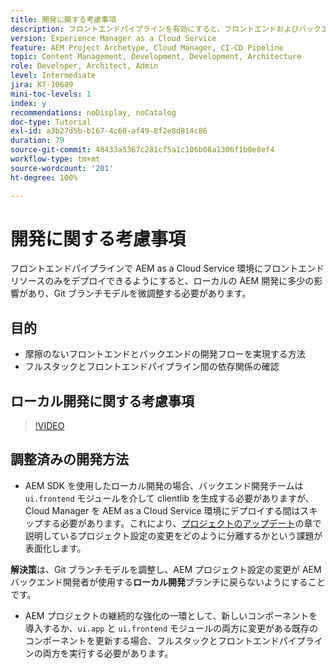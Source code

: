 ```yaml
---
title: 開発に関する考慮事項
description: フロントエンドパイプラインを有効にすると、フロントエンドおよびバックエンドの開発プロセスに与える影響を考慮します。
version: Experience Manager as a Cloud Service
feature: AEM Project Archetype, Cloud Manager, CI-CD Pipeline
topic: Content Management, Development, Development, Architecture
role: Developer, Architect, Admin
level: Intermediate
jira: KT-10689
mini-toc-levels: 1
index: y
recommendations: noDisplay, noCatalog
doc-type: Tutorial
exl-id: a3b27d5b-b167-4c60-af49-8f2e8d814c86
duration: 79
source-git-commit: 48433a5367c281cf5a1c106b08a1306f1b0e8ef4
workflow-type: tm+mt
source-wordcount: '201'
ht-degree: 100%

---
```


# 開発に関する考慮事項

フロントエンドパイプラインで AEM as a Cloud Service 環境にフロントエンドリソースのみをデプロイできるようにすると、ローカルの AEM 開発に多少の影響があり、Git ブランチモデルを微調整する必要があります。

## 目的

* 摩擦のないフロントエンドとバックエンドの開発フローを実現する方法
* フルスタックとフロントエンドパイプライン間の依存関係の確認


## ローカル開発に関する考慮事項

>[!VIDEO](https://video.tv.adobe.com/v/3409421?quality=12&learn=on)


## 調整済みの開発方法

* AEM SDK を使用したローカル開発の場合、バックエンド開発チームは `ui.frontend` モジュールを介して clientlib を生成する必要がありますが、Cloud Manager を AEM as a Cloud Service 環境にデプロイする間はスキップする必要があります。これにより、[プロジェクトのアップデート](update-project.md)の章で説明しているプロジェクト設定の変更をどのように分離するかという課題が表面化します。

__解決策__&#x200B;は、Git ブランチモデルを調整し、AEM プロジェクト設定の変更が AEM バックエンド開発者が使用する&#x200B;__ローカル開発__&#x200B;ブランチに戻らないようにすることです。


* AEM プロジェクトの継続的な強化の一環として、新しいコンポーネントを導入するか、`ui.app` と `ui.frontend` モジュールの両方に変更がある既存のコンポーネントを更新する場合、フルスタックとフロントエンドパイプラインの両方を実行する必要があります。
